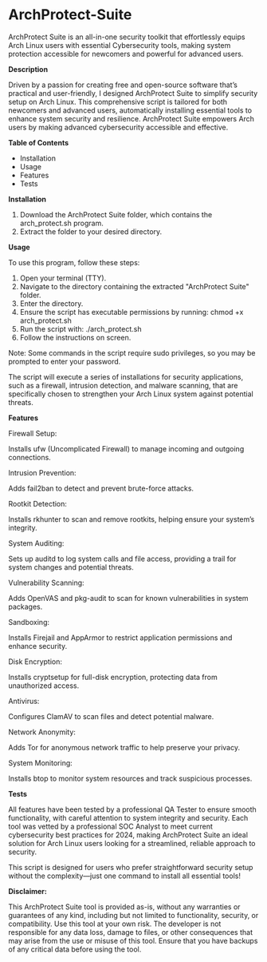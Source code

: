 # ArchProtect-Suite
ArchProtect Suite is an all-in-one security toolkit that effortlessly equips Arch Linux users with essential Cybersecurity tools, making system protection accessible for newcomers and powerful for advanced users.

**Description**

Driven by a passion for creating free and open-source software that’s practical and user-friendly, I designed ArchProtect Suite to simplify security setup on Arch Linux. This comprehensive script is tailored for both newcomers and advanced users, automatically installing essential tools to enhance system security and resilience. ArchProtect Suite empowers Arch users by making advanced cybersecurity accessible and effective.

**Table of Contents**

- Installation
- Usage
- Features
- Tests


**Installation**

1. Download the ArchProtect Suite folder, which contains the arch_protect.sh program.
2. Extract the folder to your desired directory.

**Usage**

To use this program, follow these steps:

1. Open your terminal (TTY).
2. Navigate to the directory containing the extracted "ArchProtect Suite" folder.
3. Enter the directory.
4. Ensure the script has executable permissions by running: chmod +x arch_protect.sh
5. Run the script with: ./arch_protect.sh
6. Follow the instructions on screen.

Note: Some commands in the script require sudo privileges, so you may be prompted to enter your password.

The script will execute a series of installations for security applications, such as a firewall, intrusion detection, and malware scanning, that are specifically chosen to strengthen your Arch Linux system against potential threats.

**Features**

Firewall Setup: 

Installs ufw (Uncomplicated Firewall) to manage incoming and outgoing connections.

Intrusion Prevention: 

Adds fail2ban to detect and prevent brute-force attacks.

Rootkit Detection: 

Installs rkhunter to scan and remove rootkits, helping ensure your system’s integrity.

System Auditing: 

Sets up auditd to log system calls and file access, providing a trail for system changes and potential threats.

Vulnerability Scanning: 

Adds OpenVAS and pkg-audit to scan for known vulnerabilities in system packages.

Sandboxing: 

Installs Firejail and AppArmor to restrict application permissions and enhance security.

Disk Encryption: 

Installs cryptsetup for full-disk encryption, protecting data from unauthorized access.

Antivirus: 

Configures ClamAV to scan files and detect potential malware.

Network Anonymity: 

Adds Tor for anonymous network traffic to help preserve your privacy.

System Monitoring: 

Installs btop to monitor system resources and track suspicious processes.

**Tests**

All features have been tested by a professional QA Tester to ensure smooth functionality, with careful attention to system integrity and security. Each tool was vetted by a professional SOC Analyst to meet current cybersecurity best practices for 2024, making ArchProtect Suite an ideal solution for Arch Linux users looking for a streamlined, reliable approach to security.

This script is designed for users who prefer straightforward security setup without the complexity—just one command to install all essential tools!

**Disclaimer:** 

This ArchProtect Suite tool is provided as-is, without any warranties or guarantees of any kind, including but not limited to functionality, security, or compatibility. Use this tool at your own risk. The developer is not responsible for any data loss, damage to files, or other consequences that may arise from the use or misuse of this tool. Ensure that you have backups of any critical data before using the tool.
